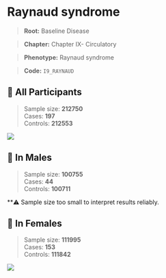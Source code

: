 # Raynaud syndrome

> **Root:** Baseline Disease  

> **Chapter:** Chapter IX- Circulatory  

> **Phenotype:** Raynaud syndrome  

> **Code:** `I9_RAYNAUD`

## 🧪 All Participants  
> Sample size: **212750**  
> Cases: **197**  
> Controls: **212553**
<img src="/Disease/Figures/ALL/Baseline/I9_RAYNAUD.png"/>
<CsvTable src="/Disease_Data/ALL/Baseline/LG_I9_RAYNAUD.csv" label="🔍 View full results" />

## 👨 In Males  
> Sample size: **100755**  
> Cases: **44**  
> Controls: **100711**

**⚠️ Sample size too small to interpret results reliably.

## 👩 In Females  
> Sample size: **111995**  
> Cases: **153**  
> Controls: **111842**
<img src="/Disease/Figures/Female/Baseline/I9_RAYNAUD.png"/>
<CsvTable src="/Disease_Data/Female/Baseline/LG_I9_RAYNAUD.csv" label="🔍 View full results" />
